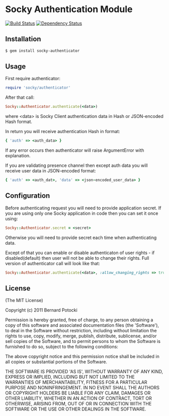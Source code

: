 # Socky Authentication Module 
[![Build Status](https://travis-ci.org/socky/socky-authenticator-ruby.png)](http://travis-ci.org/socky/socky-authenticator-ruby) [![Dependency Status](https://gemnasium.com/socky/socky-authenticator-ruby.png)](http://gemnasium.com/socky/socky-authenticator-ruby)

## Installation

``` bash
$ gem install socky-authenticator
```

## Usage

First require authenticator:

``` ruby
require 'socky/authenticator'
```

After that call:

``` ruby
Socky::Authenticator.authenticate(<data>)
```

where \<data\> is Socky Client authentication data in Hash or JSON-encoded Hash format.

In return you will receive authentication Hash in format:

``` ruby
{ 'auth' => <auth_data> }
```

If any error occurs then authenticator will raise ArgumentError with explanation.

If you are validating presence channel then except auth data you will receive user data in JSON-encoded format:

``` ruby
{ 'auth' => <auth_dat>, 'data' => <json-encoded_user_data> }
```

## Configuration

Before authenticating request you will need to provide application secret. If you are using only one Socky application in code then you can set it once using:

``` ruby
Socky::Authenticator.secret = <secret>
```

Otherwise you will need to provide secret each time when authenticating data.

Except of that you can enable or disable authenticaton of user rights - if disabled(default) then user will not be able to change their rights. Full version of authenticator call will look like that:

``` ruby
Socky::Authenticator.authenticate(<data>, :allow_changing_rights => true, :secret => 'mysecret')
```

## License

(The MIT License)

Copyright (c) 2011 Bernard Potocki

Permission is hereby granted, free of charge, to any person obtaining a copy of this software and associated documentation files (the 'Software'), to deal in the Software without restriction, including without limitation the rights to use, copy, modify, merge, publish, distribute, sublicense, and/or sell copies of the Software, and to permit persons to whom the Software is furnished to do so, subject to the following conditions:

The above copyright notice and this permission notice shall be included in all copies or substantial portions of the Software.

THE SOFTWARE IS PROVIDED 'AS IS', WITHOUT WARRANTY OF ANY KIND, EXPRESS OR IMPLIED, INCLUDING BUT NOT LIMITED TO THE WARRANTIES OF MERCHANTABILITY, FITNESS FOR A PARTICULAR PURPOSE AND NONINFRINGEMENT.  IN NO EVENT SHALL THE AUTHORS OR COPYRIGHT HOLDERS BE LIABLE FOR ANY CLAIM, DAMAGES OR OTHER LIABILITY, WHETHER IN AN ACTION OF CONTRACT, TORT OR OTHERWISE, ARISING FROM, OUT OF OR IN CONNECTION WITH THE SOFTWARE OR THE USE OR OTHER DEALINGS IN THE SOFTWARE.
